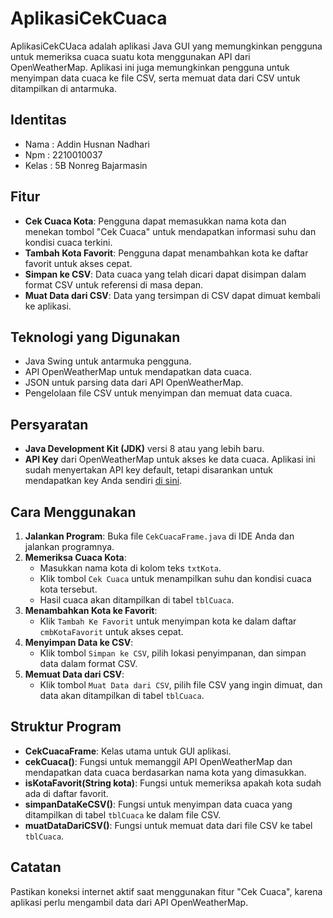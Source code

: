 # AplikasiCekCuaca

AplikasiCekCUaca adalah aplikasi Java GUI yang memungkinkan pengguna untuk memeriksa cuaca suatu kota menggunakan API dari OpenWeatherMap. Aplikasi ini juga memungkinkan pengguna untuk menyimpan data cuaca ke file CSV, serta memuat data dari CSV untuk ditampilkan di antarmuka.

## Identitas
- Nama : Addin Husnan Nadhari
- Npm : 2210010037
- Kelas : 5B Nonreg Bajarmasin
  
## Fitur

- **Cek Cuaca Kota**: Pengguna dapat memasukkan nama kota dan menekan tombol "Cek Cuaca" untuk mendapatkan informasi suhu dan kondisi cuaca terkini.
- **Tambah Kota Favorit**: Pengguna dapat menambahkan kota ke daftar favorit untuk akses cepat.
- **Simpan ke CSV**: Data cuaca yang telah dicari dapat disimpan dalam format CSV untuk referensi di masa depan.
- **Muat Data dari CSV**: Data yang tersimpan di CSV dapat dimuat kembali ke aplikasi.
  
## Teknologi yang Digunakan

- Java Swing untuk antarmuka pengguna.
- API OpenWeatherMap untuk mendapatkan data cuaca.
- JSON untuk parsing data dari API OpenWeatherMap.
- Pengelolaan file CSV untuk menyimpan dan memuat data cuaca.

## Persyaratan

- **Java Development Kit (JDK)** versi 8 atau yang lebih baru.
- **API Key** dari OpenWeatherMap untuk akses ke data cuaca. Aplikasi ini sudah menyertakan API key default, tetapi disarankan untuk mendapatkan key Anda sendiri [di sini](https://openweathermap.org/api).

## Cara Menggunakan

1. **Jalankan Program**: Buka file `CekCuacaFrame.java` di IDE Anda dan jalankan programnya.
2. **Memeriksa Cuaca Kota**:
   - Masukkan nama kota di kolom teks `txtKota`.
   - Klik tombol `Cek Cuaca` untuk menampilkan suhu dan kondisi cuaca kota tersebut.
   - Hasil cuaca akan ditampilkan di tabel `tblCuaca`.
3. **Menambahkan Kota ke Favorit**:
   - Klik `Tambah Ke Favorit` untuk menyimpan kota ke dalam daftar `cmbKotaFavorit` untuk akses cepat.
4. **Menyimpan Data ke CSV**:
   - Klik tombol `Simpan ke CSV`, pilih lokasi penyimpanan, dan simpan data dalam format CSV.
5. **Memuat Data dari CSV**:
   - Klik tombol `Muat Data dari CSV`, pilih file CSV yang ingin dimuat, dan data akan ditampilkan di tabel `tblCuaca`.

## Struktur Program

- **CekCuacaFrame**: Kelas utama untuk GUI aplikasi.
- **cekCuaca()**: Fungsi untuk memanggil API OpenWeatherMap dan mendapatkan data cuaca berdasarkan nama kota yang dimasukkan.
- **isKotaFavorit(String kota)**: Fungsi untuk memeriksa apakah kota sudah ada di daftar favorit.
- **simpanDataKeCSV()**: Fungsi untuk menyimpan data cuaca yang ditampilkan di tabel `tblCuaca` ke dalam file CSV.
- **muatDataDariCSV()**: Fungsi untuk memuat data dari file CSV ke tabel `tblCuaca`.

## Catatan

Pastikan koneksi internet aktif saat menggunakan fitur "Cek Cuaca", karena aplikasi perlu mengambil data dari API OpenWeatherMap. 
 
